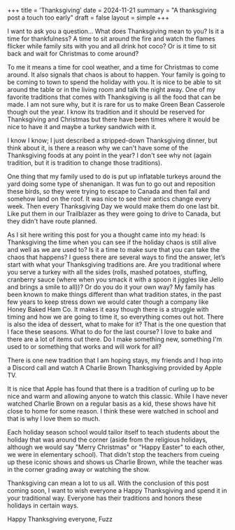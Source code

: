 +++
title = 'Thanksgiving'
date = 2024-11-21
summary = "A thanksgiving post a touch too early"
draft = false
layout = simple
+++

I want to ask you a question... What does Thanksgiving mean to you?
Is it a time for thankfulness? A time to sit around the fire and watch the flames flicker while family sits with you and all drink hot coco? 
Or is it time to sit back and wait for Christmas to come around? 

To me it means a time for cool weather, and a time for Christmas to come around. It also signals that chaos is about to happen. Your family is going to be coming to town to spend the holiday with you. It is nice to be able to sit around the table or in the living room and talk the night away.
One of my favorite traditions that comes with Thanksgiving is all the food that can be made. I am not sure why, but it is rare for us to make Green Bean Casserole though out the year. I know its tradition and it should be reserved for Thanksgiving and Christmas but there have been times where it would be nice to have it and maybe a turkey sandwich with it. 

I know I know; I just described a stripped-down Thanksgiving dinner, but think about it, is there a reason why we can't have some of the Thanksgiving foods at any point in the year? I don't see why not (again tradition, but it is tradition to change those traditions). 

One thing that my family used to do is put up inflatable turkeys around the yard doing some type of shenanigan. It was fun to go out and reposition these birds, so they were trying to escape to Canada and then fail and somehow land on the roof. It was nice to see their antics change every week. Then every Thanksgiving Day we would make them do one last bit. Like put them in our Trailblazer as they were going to drive to Canada, but they didn't have route planned. 

As I sit here writing this post for you a thought came into my head: Is Thanksgiving the time when you can see if the holiday chaos is still alive and well as we are used to? Is it a time to make sure that you can take the chaos that happens? 
I guess there are several ways to find the answer, let’s start with what your Thanksgiving traditions are. Are you traditional where you serve a turkey with all the sides (rolls, mashed potatoes, stuffing, cranberry sauce (where when you smack it with a spoon it jiggles like Jello and brings a smile to all))? Or do you do it your own way? My family has been known to make things different than what tradition states, in the past few years to keep stress down we would cater though a company like Honey Baked Ham Co. It makes it easy though there is a struggle with timing and how we are going to time it, so everything comes out hot. There is also the idea of dessert, what to make for it? That is the one question that I face these seasons. What to do for the last course? I love to bake and there are a lot of items out there. Do I make something new, something I'm used to or something that works and will work for all?

There is one new tradition that I am hoping stays, my friends and I hop into a Discord call and watch A Charlie Brown Thanksgiving provided by Apple TV. 

It is nice that Apple has found that there is a tradition of curling up to be nice and warm and allowing anyone to watch this classic. While I have never watched Charlie Brown on a regular basis as a kid, these shows have hit close to home for some reason. I think these were watched in school and that is why I love them so much. 

Each holiday season school would tailor itself to teach students about the holiday that was around the corner (aside from the religious holidays, although we would say "Merry Christmas" or "Happy Easter" to each other, we were in elementary school). That didn't stop the teachers from cueing up these iconic shows and shows us Charlie Brown, while the teacher was in the corner grading away or watching the show. 

Thanksgiving can mean a lot to us all. With the conclusion of this post coming soon, I want to wish everyone a Happy Thanksgiving and spend it in your traditional way. Everyone has their traditions and honors these holidays in certain ways. 

Happy Thanksgiving everyone,
Fuzz